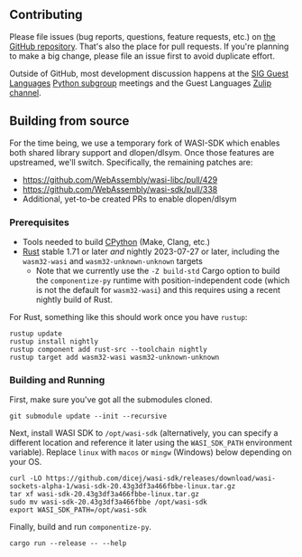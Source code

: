 ## Contributing

Please file issues (bug reports, questions, feature requests, etc.) on [the
GitHub repository](https://github.com/bytecodealliance/componentize-py).  That's also the
place for pull requests.  If you're planning to make a big change, please file
an issue first to avoid duplicate effort.

Outside of GitHub, most development discussion happens at the [SIG Guest
Languages](https://github.com/bytecodealliance/meetings/tree/main/SIG-Guest-Languages)
[Python
subgroup](https://github.com/bytecodealliance/meetings/tree/main/SIG-Guest-Languages/Python)
meetings and the Guest Languages [Zulip
channel](https://bytecodealliance.zulipchat.com/#narrow/stream/394175-SIG-Guest-Languages).

## Building from source

For the time being, we use a temporary fork of WASI-SDK which enables both
shared library support and dlopen/dlsym.  Once those features are upstreamed,
we'll switch.  Specifically, the remaining patches are:

- https://github.com/WebAssembly/wasi-libc/pull/429
- https://github.com/WebAssembly/wasi-sdk/pull/338
- Additional, yet-to-be created PRs to enable dlopen/dlsym

### Prerequisites

- Tools needed to build [CPython](https://github.com/python/cpython) (Make, Clang, etc.)
- [Rust](https://rustup.rs/) stable 1.71 or later *and* nightly 2023-07-27 or later, including the `wasm32-wasi` and `wasm32-unknown-unknown` targets
  - Note that we currently use the `-Z build-std` Cargo option to build the `componentize-py` runtime with position-independent code (which is not the default for `wasm32-wasi`) and this requires using a recent nightly build of Rust.
  
For Rust, something like this should work once you have `rustup`:

```shell
rustup update
rustup install nightly
rustup component add rust-src --toolchain nightly
rustup target add wasm32-wasi wasm32-unknown-unknown
```

### Building and Running

First, make sure you've got all the submodules cloned.

```shell
git submodule update --init --recursive
```

Next, install WASI SDK to `/opt/wasi-sdk` (alternatively, you can specify a
different location and reference it later using the `WASI_SDK_PATH` environment
variable).  Replace `linux` with `macos` or `mingw` (Windows) below depending on
your OS.

```shell
curl -LO https://github.com/dicej/wasi-sdk/releases/download/wasi-sockets-alpha-1/wasi-sdk-20.43g3df3a466fbbe-linux.tar.gz
tar xf wasi-sdk-20.43g3df3a466fbbe-linux.tar.gz
sudo mv wasi-sdk-20.43g3df3a466fbbe /opt/wasi-sdk
export WASI_SDK_PATH=/opt/wasi-sdk
```

Finally, build and run `componentize-py`.

```shell
cargo run --release -- --help
```
